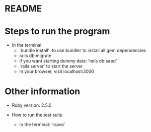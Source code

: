 # README

# Steps to run the program
* In the terminal:
  * 'bundle install': to use bundler to install all gem dependencies
  * rails db:migrate
  * if you want starting dummy data: 'rails db:seed'
  * 'rails server' to start the server
  * In your browser, visit localhost:3000

# Other information

* Ruby version: 2.5.0

* How to run the test suite
  * In the terminal: 'rspec'
